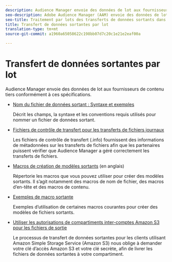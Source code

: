 ```yaml
---
description: Audience Manager envoie des données de lot aux fournisseurs de contenu tiers conformément à ces spécifications.
seo-description: Adobe Audience Manager (AAM) envoie des données de lot aux fournisseurs de contenu tiers conformément à ces spécifications.
seo-title: Traitement par lots des transferts de données sortants dans Adobe Audience Manager (AAM)
title: Transfert de données sortantes par lot
translation-type: tm+mt
source-git-commit: a1960a65058622c198bb07d7c20c1e21e2eaf00a

---
```



# Transfert de données sortantes par lot

Audience Manager envoie des données de lot aux fournisseurs de contenu tiers conformément à ces spécifications.

* [Nom du fichier de données sortant : Syntaxe et exemples](/help/using/integration/receiving-audience-data/batch-outbound-transfers/outbound-file-name-contents.md)

   Décrit les champs, la syntaxe et les conventions requis utilisés pour nommer un fichier de données sortant.

* [Fichiers de contrôle de transfert pour les transferts de fichiers journaux](/help/using/integration/receiving-audience-data/batch-outbound-transfers/transfer-control-files.md)

   Les fichiers de contrôle de transfert (.info) fournissent des informations de métadonnées sur les transferts de fichiers afin que les partenaires puissent vérifier que Audience Manager a géré correctement les transferts de fichiers.

* [Macros de création de modèles sortants](/help/using/integration/receiving-audience-data/batch-outbound-transfers/outbound-template-macros.md) (en anglais)

   Répertorie les macros que vous pouvez utiliser pour créer des modèles sortants. Il s’agit notamment des macros de nom de fichier, des macros d’en-tête et des macros de contenu.

* [Exemples de macro sortante](/help/using/integration/receiving-audience-data/batch-outbound-transfers/outbound-macro-examples.md)

   Exemples d’utilisation de certaines macros courantes pour créer des modèles de fichiers sortants.

* [Utiliser les autorisations de compartiments inter-comptes Amazon S3 pour les fichiers de sortie](/help/using/integration/receiving-audience-data/batch-outbound-transfers/authorize-s3-cross-bucket.md)

   Le processus de transfert de données sortantes pour les clients utilisant Amazon Simple Storage Service (Amazon S3) nous oblige à demander votre clé d’accès Amazon S3 et votre clé secrète, afin de livrer les fichiers de données sortantes à votre compartiment.
